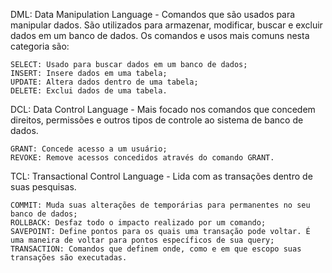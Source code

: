 DML: Data Manipulation Language - Comandos que são usados para manipular dados. São utilizados para armazenar, modificar, buscar e excluir dados em um banco de dados. Os comandos e usos mais comuns nesta categoria são:

    SELECT: Usado para buscar dados em um banco de dados;
    INSERT: Insere dados em uma tabela;
    UPDATE: Altera dados dentro de uma tabela;
    DELETE: Exclui dados de uma tabela.

DCL: Data Control Language - Mais focado nos comandos que concedem direitos, permissões e outros tipos de controle ao sistema de banco de dados.

    GRANT: Concede acesso a um usuário;
    REVOKE: Remove acessos concedidos através do comando GRANT.

TCL: Transactional Control Language - Lida com as transações dentro de suas pesquisas.

    COMMIT: Muda suas alterações de temporárias para permanentes no seu banco de dados;
    ROLLBACK: Desfaz todo o impacto realizado por um comando;
    SAVEPOINT: Define pontos para os quais uma transação pode voltar. É uma maneira de voltar para pontos específicos de sua query;
    TRANSACTION: Comandos que definem onde, como e em que escopo suas transações são executadas.
